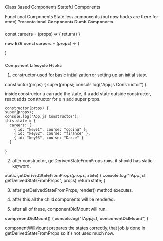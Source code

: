 Class Based Components
Stateful Components

Functional Components
State less components (but now hooks are there for state)
Presentational Components
Dumb Components

#####
const careers = (props) => {
    return() 
}

new ES6
const careers = (props) => (
    
)
#####

Component Lifecycle Hooks
1. constructor-used for basic initialization or setting up an initial state.
  
  constructor(props) {
    super(props);
    console.log("App.js Constructor")
  }

inside constructor u can add the state, if u add state outside constructor, react adds constructor for u n add super props.

    constructor(props) {
    super(props);
    console.log("App.js Constructor");
    this.state = {
      careers: [
        { id: "key01", course: "coding" },
        { id: "key02", course: "finance" },
        { id: "key03", course: "Dance" }
      ]
  }

2. after constructor, getDerivedStateFromProps runs, it should has static keyword.

  static getDerivedStateFromProps(props, state) {
    console.log("[App.js] getDerivedStateFromProps", props)
    return state;
  }

3. after getDerivedStateFromProps, render() method executes.

4. after this all the child components will be rendered.

5. after all of these, componentDidMount will run.
  
  componentDidMount() {
    console.log("[App.js], componentDidMount")
  }

componentWillMount prepares the states correctly, that job is done in getDerivedStateFromProps so it's not used much now.